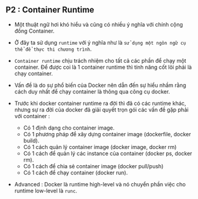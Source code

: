 ## P2 : Container Runtime

- Một thuật ngữ hơi khó hiểu và cũng có nhiều ý nghĩa với chính cộng đồng Container.
- Ở đây ta sử dụng `runtime` với ý nghĩa như là `sử dụng một ngôn ngữ cụ thể để thực thi chương trình`.
- `Container runtime` chịu trách nhiệm cho tất cả các phần để chạy một container. Để được coi là 1 container runtime thì tính năng cốt lõi phải là chạy container.

- Vấn đề là do sự phổ biến của Docker nên dẫn đến sự hiểu nhầm rằng cách duy nhất để chạy container là thông qua công cụ docker.
- Trước khi docker container runtime ra đời thì đã có các runtime khác, nhưng sự ra đời của docker đã giải quyết trọn gói các vấn đề gặp phải với container :
    - Có 1 định dạng cho container image.
    - Có 1 phương pháp để xây dựng container image (dockerfile, docker build).
    - Có 1 cách quản lý container image (docker image, docker rm)
    - Có 1 cách để quản lý các instance của container (docker ps, docker rm).
    - Có 1 cách để chia sẻ container image (docker pull/push)
    - Có 1 cách để chạy container (docker run).

- Advanced : Docker là runtime high-level và nó chuyển phần việc cho runtime low-level là `runc`.